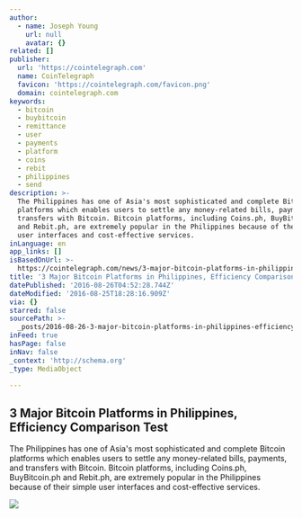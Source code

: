 ```yaml
---
author:
  - name: Joseph Young
    url: null
    avatar: {}
related: []
publisher:
  url: 'https://cointelegraph.com'
  name: CoinTelegraph
  favicon: 'https://cointelegraph.com/favicon.png'
  domain: cointelegraph.com
keywords:
  - bitcoin
  - buybitcoin
  - remittance
  - user
  - payments
  - platform
  - coins
  - rebit
  - philippines
  - send
description: >-
  The Philippines has one of Asia's most sophisticated and complete Bitcoin
  platforms which enables users to settle any money-related bills, payments, and
  transfers with Bitcoin. Bitcoin platforms, including Coins.ph, BuyBitcoin.ph
  and Rebit.ph, are extremely popular in the Philippines because of their simple
  user interfaces and cost-effective services.
inLanguage: en
app_links: []
isBasedOnUrl: >-
  https://cointelegraph.com/news/3-major-bitcoin-platforms-in-philippines-efficiency-comparison-test
title: '3 Major Bitcoin Platforms in Philippines, Efficiency Comparison Test'
datePublished: '2016-08-26T04:52:28.744Z'
dateModified: '2016-08-25T18:28:16.909Z'
via: {}
starred: false
sourcePath: >-
  _posts/2016-08-26-3-major-bitcoin-platforms-in-philippines-efficiency-compari.md
inFeed: true
hasPage: false
inNav: false
_context: 'http://schema.org'
_type: MediaObject

---
```

<article style=""><h1>3 Major Bitcoin Platforms in Philippines, Efficiency Comparison Test</h1><p>The Philippines has one of Asia's most sophisticated and complete Bitcoin platforms which enables users to settle any money-related bills, payments, and transfers with Bitcoin. Bitcoin platforms, including Coins.ph, BuyBitcoin.ph and Rebit.ph, are extremely popular in the Philippines because of their simple user interfaces and cost-effective services.</p><img src="https://cointelegraph.com/images/725_Ly9jb2ludGVsZWdyYXBoLmNvbS9zdG9yYWdlL3VwbG9hZHMvdmlldy84MGFiMTllN2EwYWMyNTBhYWQ4NDE4OTQwNzAwYTgxOS5qcGc=.jpg" /></article>